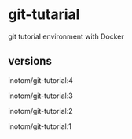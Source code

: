 # git-tutarial

git tutorial environment with Docker

## versions

inotom/git-tutorial:4

inotom/git-tutorial:3

inotom/git-tutorial:2

inotom/git-tutorial:1

